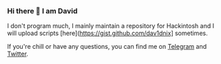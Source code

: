 ### Hi there 👋 I am David
I don't program much, I mainly maintain a repository for Hackintosh and I will upload scripts [here](https://gist.github.com/dav1dnix] sometimes.

If you're chill or have any questions, you can find me on [Telegram](https://t.me/david_priv) and [Twitter](https://twitter.com/dav1d_nix).

<!--
**dps910/dps910** is a ✨ _special_ ✨ repository because its `README.md` (this file) appears on your GitHub profile.

Here are some ideas to get you started:

- 🔭 I’m currently working on ...
- 🌱 I’m currently learning ...
- 👯 I’m looking to collaborate on ...
- 🤔 I’m looking for help with ...
- 💬 Ask me about ...
- 📫 How to reach me: ...
- 😄 Pronouns: ...
- ⚡ Fun fact: ...
-->
